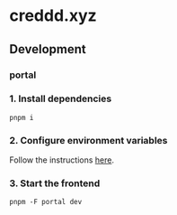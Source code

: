 # creddd.xyz

## Development

### portal

### 1. Install dependencies

```
pnpm i
```

### 2. Configure environment variables

Follow the instructions [here](https://www.notion.so/personae-labs/Dev-envs-fd0a6e744db741ccb3e91be5e37cdf89).


### 3. Start the frontend

```
pnpm -F portal dev
```


